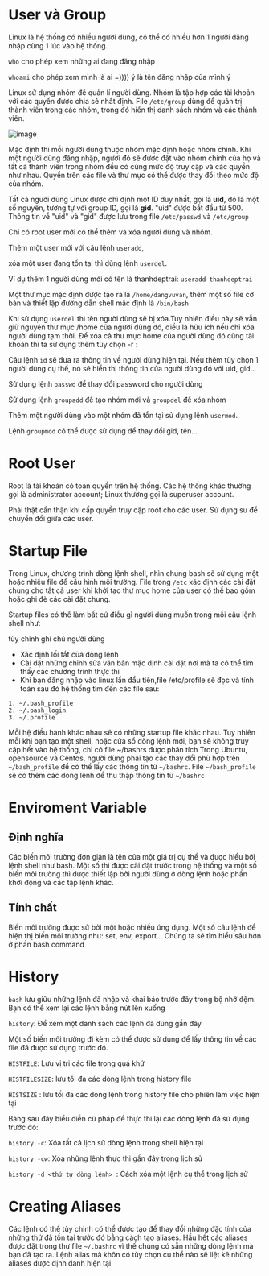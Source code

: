 # User và Group
Linux là hệ thống có nhiều người dùng, có thể có nhiều hơn 1 người đăng nhập cùng 1 lúc vào hệ thống.

`who` cho phép xem những ai đang đăng nhập

`whoami` cho phép xem mình là ai =)))) ý là tên đăng nhập của mình ý

Linux sử dụng nhóm để quản lí người dùng. Nhóm là tập hợp các tài khoản với các quyền được chia sẻ nhất định.
File `/etc/group` dùng để quản trị thành viên trong các nhóm, trong đó hiển thị danh sách nhóm và các thành viên.

![image](https://user-images.githubusercontent.com/45547213/50435940-14898c80-0916-11e9-9d3b-1454e315a45f.png)

Mặc định thì mỗi người dùng thuộc nhóm mặc định hoặc nhóm chính. 
Khi một người dùng đăng nhập, người đó sẽ được đặt vào nhóm chính của họ
và tất cả thành viên trong nhóm đều có cùng mức độ truy cập và các quyền như nhau.
Quyền trên các file và thư mục có thể được thay đổi theo mức độ của nhóm. 

Tất cả người dùng Linux được chỉ định một ID duy nhất, gọi là **uid**, 
đó là một số nguyên, tương tự với group ID, gọi là **gid**. 
"uid" được bắt đầu từ 500. Thông tin về "uid" và "gid" được lưu trong file `/etc/passwd` và `/etc/group`

Chỉ có root user mới có thể thêm và xóa người dùng và nhóm.

Thêm một user mới với câu lệnh `useradd`, 

xóa một user đang tồn tại thì dùng lệnh `userdel`. 

Ví dụ thêm 1 người dùng mới có tên là thanhdeptrai: `useradd thanhdeptrai` 

Một thư mục mặc định được tạo ra là `/home/dangvuvan`, thêm một số file cơ bản và thiết lập đường dẫn shell mặc định là `/bin/bash` 

Khi sử dụng `userdel` thì tên người dùng sẽ bị xóa.Tuy nhiên điều này sẽ vẫn giữ nguyên thư mục /home của người dùng đó,
điều là hữu ích nếu chỉ xóa người dùng tạm thời. Để xóa cả thư mục home của người dùng đó cùng tài khoản thì ta sử dụng thêm tùy chọn -r :

Câu lệnh `id` sẽ đưa ra thông tin về người dùng hiện tại.
Nếu thêm tùy chọn 1 người dùng cụ thể, nó sẽ hiển thị thông tin của người dùng đó với uid, gid... 

Sử dụng lệnh `passwd` để thay đổi password cho người dùng 

Sử dụng lệnh `groupadd` để tạo nhóm mới và `groupdel` để xóa nhóm

Thêm một người dùng vào một nhóm đã tồn tại sử dụng lệnh `usermod`. 

Lệnh `groupmod` có thể được sử dụng để thay đổi gid, tên... 

# Root User
Root là tài khoản có toàn quyền trên hệ thống. Các hệ thống khác thường gọi là administrator account;
Linux thường gọi là superuser account.

Phải thật cẩn thận khi cấp quyền truy cập root cho các user. Sử dụng su để chuyển đổi giữa các user.

# Startup File

Trong Linux, chương trình dòng lệnh shell, nhìn chung bash sẽ sử dụng một hoặc nhiều file để cấu hình môi trường.
File trong `/etc` xác định các cài đặt chung cho tất cả user khi khởi tạo thư mục home của user có thể bao gồm
hoặc ghi đè các cài đặt chung.

Startup files có thể làm bất cứ điều gì người dùng muốn trong mỗi câu lệnh shell như:

tùy chỉnh ghi chú người dùng
- Xác định lối tắt của dòng lệnh
- Cài đặt những chỉnh sửa văn bản mặc định cài đặt nơi mà ta có thể tìm thấy các chương trình thực thi
- Khi bạn đăng nhập vào linux lần đầu tiên,file /etc/profile sẽ đọc và tính toán sau đó hệ thống tìm đến các file sau:

```
1. ~/.bash_profile
2. ~/.bash_login
3. ~/.profile
```
Mỗi hệ điều hành khác nhau sẽ có những startup file khác nhau. 
Tuy nhiên mỗi khi bạn tạo một shell, hoặc cửa sổ dòng lệnh mới, bạn sẽ không truy cập hết vào hệ thống, 
chỉ có file ~/bashrs được phân tích Trong Ubuntu, opensource và Centos, 
người dùng phải tạo các thay đổi phù hợp trên `~/bash_profile` để có thể lấy các thông tin từ `~/bashrc`.
File `~/bash_profile` sẽ có thêm các dòng lệnh để thu thập thông tin từ `~/bashrc`

# Enviroment Variable
## Định nghĩa
Các biến môi trường đơn giản là tên của một giá trị cụ thể và được hiểu bởi lệnh shell như bash. 
Một số thì được cài đặt trước trong hệ thống và một số biến môi trường thì được thiết lập bởi người dùng ở dòng lệnh
hoặc phần khởi động và các tập lệnh khác.

## Tính chất
Biến môi trường được sử bởi một hoặc nhiều ứng dụng. Một số câu lệnh để hiện thị biến môi trường như: set, env, export...
Chúng ta sẽ tìm hiểu sâu hơn ở phần bash command

# History
`bash` lưu giữu những lệnh đã nhập và khai báo trước đây trong bộ nhớ đệm.
Bạn có thể xem lại các lệnh bằng nút lên xuống

`history`: Để xem một danh sách các lệnh đã dùng gần đây 

Một số biến môi trường đi kèm có thể được sử dụng để lấy thông tin về các file đã được sử dụng trước đó.

`HISTFILE`: Lưu vị tri các file trong quá khứ 

`HISTFILESIZE`: lưu tối đa các dòng lệnh trong history file 

`HISTSIZE` : lưu tối đa các dòng lệnh trong history file cho phiên làm việc hiện tại

Bảng sau đây biểu diễn cú pháp để thực thi lại các dòng lệnh đã sử dụng trước đó: 

`history -c`: Xóa tất cả lịch sử dòng lệnh trong shell hiện tại

`history -cw`: Xóa những lệnh thực thi gần đây trong lịch sử  

`history -d <thứ tự dòng lệnh> `: Cách xóa một lệnh cụ thể trong lịch sử 


# Creating Aliases
Các lệnh có thể tùy chỉnh có thể được tạo để thay đổi những đặc tính của những thứ đã tồn tại trước đó bằng cách tạo aliases.
Hầu hết các aliases được đặt trong thư file `~/.bashrc` vì thế chúng có sẵn những dòng lệnh mà bạn đã tạo ra. 
Lệnh alias mà khôn có tùy chọn cụ thể nào sẽ liệt kê những aliases được định danh hiện tại 






































